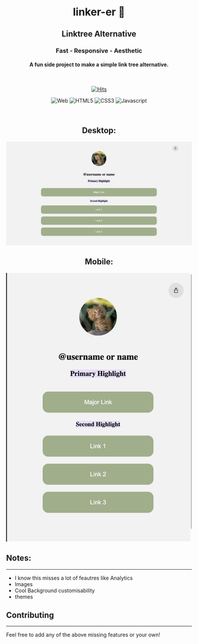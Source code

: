 <div align=center>

# linker-er 🔗
## Linktree Alternative

### Fast - Responsive - Aesthetic

#### A fun side project to make a simple link tree alternative.


<br>

[![Hits](https://hits.sh/github.com/gamedevCloudy/linker-er.svg)](https://hits.sh/github.com/gamedevCloudy/linker-er)

![Web](https://img.shields.io/badge/-web-blueviolet.svg?style=flat-square)
![HTML5](https://img.shields.io/badge/HTML5-%23E34F26.svg?style=flat-square&logo=html5&logoColor=white)  ![CSS3](https://img.shields.io/badge/CSS3-%231572B6.svg?style=flat-square&logo=css3&logoColor=white)  ![Javascript](https://img.shields.io/badge/-JavaScript-F7DF1E.svg?style=flat-square&logo=javascript&logoColor=white) 

<br>

## Desktop:
![Desktop](.images/Desktop.jpg)
## Mobile:
![Mobile](.images/Mobile.jpg)

</div>

## Notes:
---
- I know this misses a lot of feautres like Analytics
- Images
- Cool Background customisability
- themes

## Contributing
---
Feel free to add any of the above missing features or your own!

